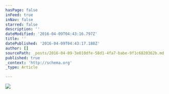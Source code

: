 ```yaml
---
hasPage: false
inFeed: true
inNav: false
starred: false
description: ''
dateModified: '2016-04-09T04:43:16.797Z'
title: ''
datePublished: '2016-04-09T04:43:17.188Z'
author: []
sourcePath: _posts/2016-04-09-3e010dfe-58d1-4fa7-babe-9f1c6820362b.md
published: true
_context: 'http://schema.org'
_type: Article

---
```

![](https://the-grid-user-content.s3-us-west-2.amazonaws.com/713701a7-76e9-4bc2-a46a-329b98f351a5.jpg)